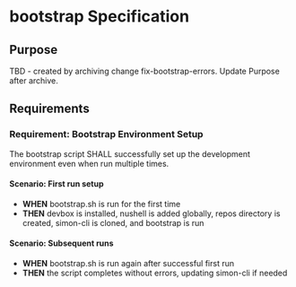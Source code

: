 # bootstrap Specification

## Purpose

TBD - created by archiving change fix-bootstrap-errors. Update Purpose after archive.

## Requirements

### Requirement: Bootstrap Environment Setup

The bootstrap script SHALL successfully set up the development environment even when run multiple times.

#### Scenario: First run setup

- **WHEN** bootstrap.sh is run for the first time
- **THEN** devbox is installed, nushell is added globally, repos directory is created, simon-cli is cloned, and bootstrap is run

#### Scenario: Subsequent runs

- **WHEN** bootstrap.sh is run again after successful first run
- **THEN** the script completes without errors, updating simon-cli if needed
